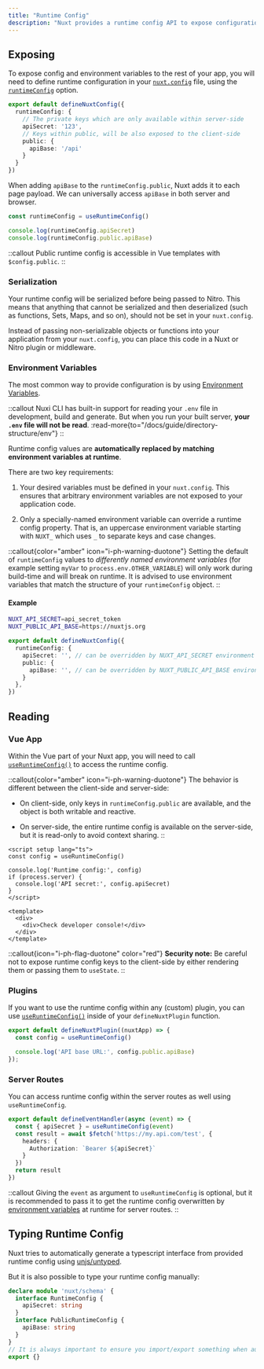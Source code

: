 ```yaml
---
title: "Runtime Config"
description: "Nuxt provides a runtime config API to expose configuration and secrets within your application."
---
```


## Exposing

To expose config and environment variables to the rest of your app, you will need to define runtime configuration in your [`nuxt.config`](/docs/guide/directory-structure/nuxt-config) file, using the [`runtimeConfig`](/docs/api/nuxt-config#runtimeconfig) option.

```ts [nuxt.config.ts]
export default defineNuxtConfig({
  runtimeConfig: {
    // The private keys which are only available within server-side
    apiSecret: '123',
    // Keys within public, will be also exposed to the client-side
    public: {
      apiBase: '/api'
    }
  }
})
```

When adding `apiBase` to the `runtimeConfig.public`, Nuxt adds it to each page payload. We can universally access `apiBase` in both server and browser.

```ts
const runtimeConfig = useRuntimeConfig()

console.log(runtimeConfig.apiSecret)
console.log(runtimeConfig.public.apiBase)
```

::callout
Public runtime config is accessible in Vue templates with `$config.public`.
::

### Serialization

Your runtime config will be serialized before being passed to Nitro. This means that anything that cannot be serialized and then deserialized (such as functions, Sets, Maps, and so on), should not be set in your `nuxt.config`.

Instead of passing non-serializable objects or functions into your application from your `nuxt.config`, you can place this code in a Nuxt or Nitro plugin or middleware.

### Environment Variables

The most common way to provide configuration is by using [Environment Variables](https://medium.com/chingu/an-introduction-to-environment-variables-and-how-to-use-them-f602f66d15fa).

::callout
Nuxi CLI has built-in support for reading your `.env` file in development, build and generate. But when you run your built server, **your `.env` file will not be read**.
:read-more{to="/docs/guide/directory-structure/env"}
::

Runtime config values are **automatically replaced by matching environment variables at runtime**.

There are two key requirements:

1. Your desired variables must be defined in your `nuxt.config`. This ensures that arbitrary environment variables are not exposed to your application code.

1. Only a specially-named environment variable can override a runtime config property. That is, an uppercase environment variable starting with `NUXT_` which uses `_` to separate keys and case changes.

::callout{color="amber" icon="i-ph-warning-duotone"}
Setting the default of `runtimeConfig` values to *differently named environment variables* (for example setting `myVar` to `process.env.OTHER_VARIABLE`) will only work during build-time and will break on runtime.
It is advised to use environment variables that match the structure of your `runtimeConfig` object.
::

#### Example

```sh [.env]
NUXT_API_SECRET=api_secret_token
NUXT_PUBLIC_API_BASE=https://nuxtjs.org
```

```ts [nuxt.config.ts]
export default defineNuxtConfig({
  runtimeConfig: {
    apiSecret: '', // can be overridden by NUXT_API_SECRET environment variable
    public: {
      apiBase: '', // can be overridden by NUXT_PUBLIC_API_BASE environment variable
    }
  },
})
```

## Reading

### Vue App

Within the Vue part of your Nuxt app, you will need to call [`useRuntimeConfig()`](/docs/api/composables/use-runtime-config) to access the runtime config.

::callout{color="amber" icon="i-ph-warning-duotone"}
The behavior is different between the client-side and server-side:

- On client-side, only keys in `runtimeConfig.public` are available, and the object is both writable and reactive.

- On server-side, the entire runtime config is available on the server-side, but it is read-only to avoid context sharing.
::

```vue [pages/index.vue]
<script setup lang="ts">
const config = useRuntimeConfig()

console.log('Runtime config:', config)
if (process.server) {
  console.log('API secret:', config.apiSecret)
}
</script>

<template>
  <div>
    <div>Check developer console!</div>
  </div>
</template>
```

::callout{icon="i-ph-flag-duotone" color="red"}
**Security note:** Be careful not to expose runtime config keys to the client-side by either rendering them or passing them to `useState`.
::

### Plugins

If you want to use the runtime config within any (custom) plugin, you can use [`useRuntimeConfig()`](/docs/api/composables/use-runtime-config) inside of your `defineNuxtPlugin` function.

```ts [plugins/config.ts]
export default defineNuxtPlugin((nuxtApp) => {
  const config = useRuntimeConfig()

  console.log('API base URL:', config.public.apiBase)
});
```

### Server Routes

You can access runtime config within the server routes as well using `useRuntimeConfig`.

```ts [server/api/test.ts]
export default defineEventHandler(async (event) => {
  const { apiSecret } = useRuntimeConfig(event)
  const result = await $fetch('https://my.api.com/test', {
    headers: {
      Authorization: `Bearer ${apiSecret}`
    }
  })
  return result
})
```

::callout
Giving the `event` as argument to `useRuntimeConfig` is optional, but it is recommended to pass it to get the runtime config overwritten by [environment variables](/docs/guide/going-further/runtime-config#environment-variables) at runtime for server routes.
::

## Typing Runtime Config

Nuxt tries to automatically generate a typescript interface from provided runtime config using [unjs/untyped](https://github.com/unjs/untyped).

But it is also possible to type your runtime config manually:

```ts [index.d.ts]
declare module 'nuxt/schema' {
  interface RuntimeConfig {
    apiSecret: string
  }
  interface PublicRuntimeConfig {
    apiBase: string
  }
}
// It is always important to ensure you import/export something when augmenting a type
export {}
```

